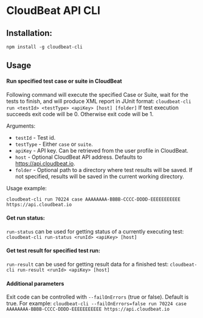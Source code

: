 
# CloudBeat API CLI

## Installation:
```npm install -g cloudbeat-cli```

## Usage

#### Run specified test case or suite in CloudBeat
Following command will execute the specified Case or Suite, wait for the tests to finish, and will produce XML report in JUnit format: 
```cloudbeat-cli run <testId> <testType> <apiKey> [host] [folder]```
If test execution succeeds exit code will be 0. Otherwise exit code will be 1.

Arguments:

* `testId` - Test id.
* `testType` - Either `case` or `suite`.
* `apiKey` - API key. Can be retrieved from the user profile in CloudBeat.
* `host` - Optional CloudBeat API address. Defaults to https://api.cloudbeat.io.
* `folder` - Optional path to a directory where test results will be saved. If not specified, results will be saved in the current working directory.

Usage example:

`cloudbeat-cli run 70224 case AAAAAAAA-BBBB-CCCC-DDDD-EEEEEEEEEEE https://api.cloudbeat.io`

#### Get run status:
`run-status` can be used for getting status of a currently executing test:
```cloudbeat-cli run-status <runId> <apiKey> [host]```

#### Get test result for specified test run:
`run-result` can be used for getting result data for a finished test:
```cloudbeat-cli run-result <runId> <apiKey> [host]```

#### Additional parameters

Exit code can be controlled with `--failOnErrors` (true or false). Default is true.
For example:
`cloudbeat-cli --failOnErrors=false run 70224 case AAAAAAAA-BBBB-CCCC-DDDD-EEEEEEEEEEE https://api.cloudbeat.io`
